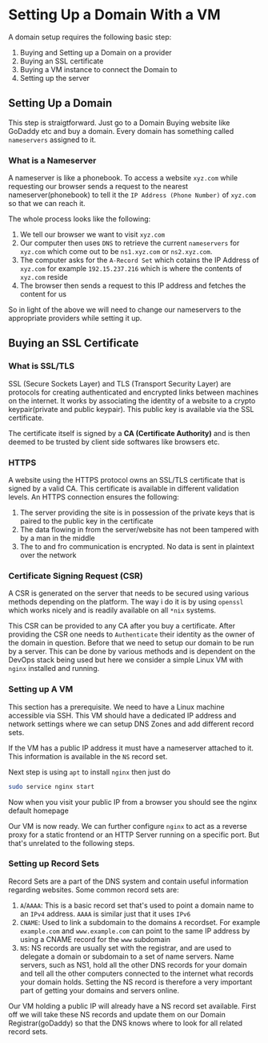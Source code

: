 # Setting Up a Domain With a VM

A domain setup requires the following basic step:

1. Buying and Setting up a Domain on a provider
2. Buying an SSL certificate
3. Buying a VM instance to connect the Domain to
4. Setting up the server


## Setting Up a Domain

This step is straigtforward. Just go to a Domain Buying website like GoDaddy etc and buy a domain. Every domain has something called `nameservers` assigned to it.

### What is a Nameserver

A nameserver is like a phonebook. To access a website `xyz.com` while requesting our browser sends a request to the nearest nameserver(phonebook) to tell it the `IP Address (Phone Number)` of `xyz.com` so that we can reach it.

The whole process looks like the following: 

1. We tell our browser we want to visit `xyz.com`
2. Our computer then uses `DNS` to retrieve the current `nameservers` for `xyz.com` which come out to be `ns1.xyz.com` or `ns2.xyz.com`.
3. The computer asks for the `A-Record Set` which cotains the IP Address of `xyz.com` for example `192.15.237.216` which is where the contents of `xyz.com` reside
4. The browser then sends a request to this IP address and fetches the content for us
  
So in light of the above we will need to change our nameservers to the appropriate providers while setting it up.


## Buying an SSL Certificate

### What is SSL/TLS

SSL (Secure Sockets Layer) and TLS (Transport Security Layer) are protocols for creating authenticated and encrypted links between machines on the internet. It works by associating the identity of a website to a crypto keypair(private and public keypair). This public key is available via the SSL certificate.

The certificate itself is signed by a **CA (Certificate Authority)** and is then deemed to be trusted by client side softwares like browsers etc.

### HTTPS

A website using the HTTPS protocol owns an SSL/TLS certificate that is signed by a valid CA. This certificate is available in different validation levels. An HTTPS connection ensures the following:
1. The server providing the site is in possession of the private keys that is paired to the public key in the certificate
2. The data flowing in from the server/website has not been tampered with by a man in the middle
3. The to and fro communication is encrypted. No data is sent in plaintext over the network

### Certificate Signing Request (CSR)

A CSR is generated on the server that needs to be secured using various methods depending on the platform. The way i do it is by using `openssl` which works nicely and is readily available on all `*nix` systems.

This CSR can be provided to any CA after you buy a certificate. After providing the CSR one needs to `Authenticate` their identity as the owner of the domain in question. Before that we need to setup our domain to be run by a server. This can be done by various methods and is dependent on the DevOps stack being used but here we consider a simple Linux VM with `nginx` installed and running.

### Setting up A VM

This section has a prerequisite. We need to have a Linux machine accessible via SSH. This VM should have a dedicated IP address and network settings where we can setup DNS Zones and add different record sets.

If the VM has a public IP address it must have a nameserver attached to it. This information is available in the `NS` record set.

Next step is using `apt` to install `nginx` then just do 

```bash
sudo service nginx start
```

Now when you visit your public IP from a browser you should see the nginx default homepage

Our VM is now ready. We can further configure `nginx` to act as a reverse proxy for a static frontend or an HTTP Server running on a specific port. But that's unrelated to the following steps.

### Setting up Record Sets

Record Sets are a part of the DNS system and contain useful information regarding websites. Some common record sets are:

1. `A`/`AAAA`: This is a basic record set that's used to point a domain name to an `IPv4` address. `AAAA` is similar just that it uses `IPv6`
2. `CNAME`: Used to link a subdomain to the domains `A` recordset. For example `example.com` and `www.example.com` can point to the same IP address by using a CNAME record for the `www` subdomain
3. `NS`: NS records are usually set with the registrar, and are used to delegate a domain or subdomain to a set of name servers. Name servers, such as NS1, hold all the other DNS records for your domain and tell all the other computers connected to the internet what records your domain holds. Setting the NS record is therefore a very important part of getting your domains and servers online.
   
Our VM holding a public IP will already have a NS record set available. First off we will take these NS records and update them on our Domain Registrar(goDaddy) so that the DNS knows where to look for all related record sets.